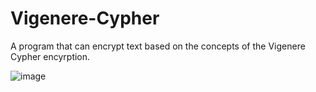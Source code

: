 # Vigenere-Cypher
A program that can encrypt text based on the concepts of the Vigenere Cypher encyrption.


![image](https://user-images.githubusercontent.com/59937191/174501933-f30def18-ee60-496e-a103-fa103e83f419.png)
